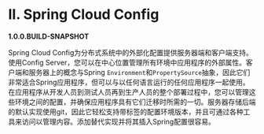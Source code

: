 # II. Spring Cloud Config

**1.0.0.BUILD-SNAPSHOT**

Spring Cloud Config为分布式系统中的外部化配置提供服务器端和客户端支持。使用Config Server，您可以在中心位置管理所有环境中应用程序的外部属性。客户端和服务器上的概念与Spring `Environment`和`PropertySource`抽象，因此它们非常适合Spring应用程序，但可以与以任何语言运行的任何应用程序一起使用。在应用程序从开发人员到测试人员再到生产人员的整个部署过程中，您可以管理这些环境之间的配置，并确保应用程序具有它们迁移时所需的一切。服务器存储后端的默认实现使用git，因此它轻松支持带标签的配置环境版本，并且可通过各种工具来访问以管理内容。添加替代实现并将其插入Spring配置很容易。